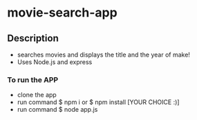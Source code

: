 # movie-search-app

## Description
* searches movies and displays the title and the year of make!
* Uses Node.js and express 

### To run the APP
* clone the app
* run command $ npm i or $ npm install [YOUR CHOICE :)]
* run command $ node app.js
